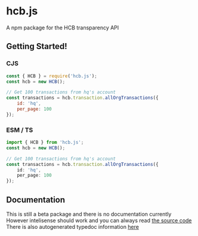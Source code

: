 # hcb.js

A npm package for the HCB transparency API

## Getting Started!

### CJS

```cjs
const { HCB } = require('hcb.js');
const hcb = new HCB();

// Get 100 transactions from hq's account
const transactions = hcb.transaction.allOrgTransactions({
	id: 'hq',
	per_page: 100
});
```

### ESM / TS

```ts
import { HCB } from 'hcb.js';
const hcb = new HCB();

// Get 100 transactions from hq's account
const transactions = hcb.transaction.allOrgTransactions({
	id: 'hq',
	per_page: 100
});
```

## Documentation

This is still a beta package and there is no documentation currently
However intelisense should work and you can always read [the source code](https://github.com/devramsean0/hcb.js)
There is also autogenerated typedoc information [here](https://github.com/devramsean0/docs/tree/main/docs/hcb.js)
